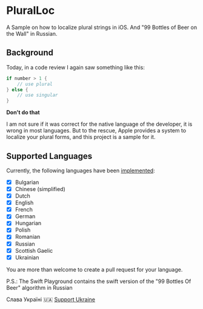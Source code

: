# PluralLoc
A Sample on how to localize plural strings in iOS. And "99 Bottles of Beer on the Wall" in Russian.

## Background

Today, in a code review I again saw something like this:

```swift
if number > 1 {
	// use plural
} else {
	// use singular
}
```

**Don't do that**

I am not sure if it was correct for the native language of the developer, it is wrong in most languages. But to the rescue, Apple provides a system to localize your plural forms, and this project is a sample for it.

## Supported Languages

Currently, the following languages have been [implemented](Plural%20Loc/Localizable.xcstrings):

- [x] Bulgarian
- [x] Chinese (simplified)
- [x] Dutch
- [x] English
- [x] French
- [x] German
- [x] Hungarian
- [x] Polish
- [x] Romanian
- [x] Russian
- [x] Scottish Gaelic
- [x] Ukrainian

You are more than welcome to create a pull request for your language.

P.S.: The Swift Playground contains the swift version of the "99 Bottles Of Beer" algorithm in Russian

Слава Україні 🇺🇦 [Support Ukraine](https://war.ukraine.ua/support-ukraine/)
